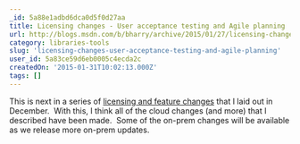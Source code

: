```yaml
---
_id: 5a88e1adbd6dca0d5f0d27aa
title: Licensing changes - User acceptance testing and Agile planning
url: http://blogs.msdn.com/b/bharry/archive/2015/01/27/licensing-changes-user-acceptance-testing-and-agile-planning.aspx
category: libraries-tools
slug: 'licensing-changes-user-acceptance-testing-and-agile-planning'
user_id: 5a83ce59d6eb0005c4ecda2c
createdOn: '2015-01-31T10:02:13.000Z'
tags: []
---
```


This is next in a series of <a href="http://blogs.msdn.com/b/bharry/archive/2014/12/10/more-pricing-and-licensing-changes-coming.aspx">licensing and feature changes</a> that I laid out in December.  With this, I think all of the cloud changes (and more) that I described have been made.  Some of the on-prem changes will be available as we release more on-prem updates.
